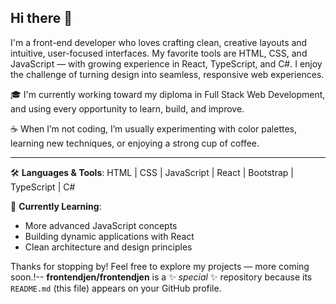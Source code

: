 ## Hi there 👋

I'm a front-end developer who loves crafting clean, creative layouts and intuitive, user-focused interfaces. My favorite tools are HTML, CSS, and JavaScript — with growing experience in React, TypeScript, and C#. I enjoy the challenge of turning design into seamless, responsive web experiences.

🎓 I'm currently working toward my diploma in Full Stack Web Development, and using every opportunity to learn, build, and improve.

☕ When I’m not coding, I’m usually experimenting with color palettes, learning new techniques, or enjoying a strong cup of coffee.

---

🛠 **Languages & Tools**:
HTML | CSS | JavaScript | React | Bootstrap | TypeScript | C#

📌 **Currently Learning**:
- More advanced JavaScript concepts
- Building dynamic applications with React
- Clean architecture and design principles

Thanks for stopping by! Feel free to explore my projects — more coming soon.!--
**frontendjen/frontendjen** is a ✨ _special_ ✨ repository because its `README.md` (this file) appears on your GitHub profile.



